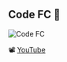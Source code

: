 ## Code FC 👋

![Code FC](https://user-images.githubusercontent.com/6145263/133796583-0c53380c-4097-49ab-8129-d1b3226f7c8c.jpg)

📽 [YouTube](https://www.youtube.com/CodeFC)
<!--

**Here are some ideas to get you started:**

🙋‍♀️ A short introduction - what is your organization all about?
🌈 Contribution guidelines - how can the community get involved?
👩‍💻 Useful resources - where can the community find your docs? Is there anything else the community should know?
🍿 Fun facts - what does your team eat for breakfast?
🧙 Remember, you can do mighty things with the power of [Markdown](https://guides.github.com/features/mastering-markdown/)
-->
